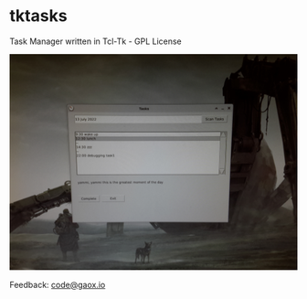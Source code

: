 # tktasks
Task Manager written in Tcl-Tk - GPL License

![tktasks on desktop](/screenshot1.jpg) 

Feedback: <a href="mailto:code@gaox.io">code@gaox.io</a>
